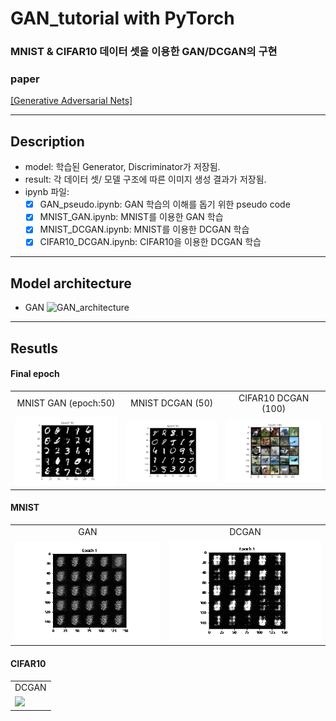 # GAN_tutorial with PyTorch
### MNIST & CIFAR10 데이터 셋을 이용한 GAN/DCGAN의 구현
### paper
[[Generative Adversarial Nets]](https://arxiv.org/pdf/1406.2661.pdf)  
***************
## Description

* model: 학습된 Generator, Discriminator가 저장됨.  
* result: 각 데이터 셋/ 모델 구조에 따른 이미지 생성 결과가 저장됨.  
* ipynb 파일:   
	- [x] GAN_pseudo.ipynb: GAN 학습의 이해를 돕기 위한 pseudo code
	- [x] MNIST_GAN.ipynb: MNIST를 이용한 GAN 학습
	- [x] MNIST_DCGAN.ipynb: MNIST를 이용한 DCGAN 학습
	- [x] CIFAR10_DCGAN.ipynb: CIFAR10을 이용한 DCGAN 학습
***************
## Model architecture
* GAN
![GAN_architecture](https://user-images.githubusercontent.com/52904626/130410896-3f256ded-414f-478a-bf5e-6d17c721b99e.PNG)

***************
## Resutls
#### Final epoch
<table align='center'>
<tr align='center'>
<td> MNIST GAN (epoch:50)</td>
<td> MNIST DCGAN (50)</td>
<td> CIFAR10 DCGAN (100)</td>
</tr>
<tr>
<td><img src = './result/mnist_gan/mnist_GAN_result_fixed_050.png'>
<td><img src = './result/mnist_dcgan/mnist_DCGAN_result_fixed_050.png'>
<td><img src = './result/cifar_dcgan/cifar_DCGAN_result_fixed_100.png'>
</tr>
</table>

#### MNIST
<table align='center'>
<tr align='center'>
<td> GAN</td>
<td> DCGAN</td>
</tr>
<tr>
<td><img src = 'mnist_gan.gif'>
<td><img src = 'mnist_dcgan.gif'>
</tr>
</table>

#### CIFAR10
<table align='center'>
<tr align='center'>
<td> DCGAN</td>
</tr>
<tr>
<td><img src = 'cifar_dcgan.gif'>
</tr>
</table>

